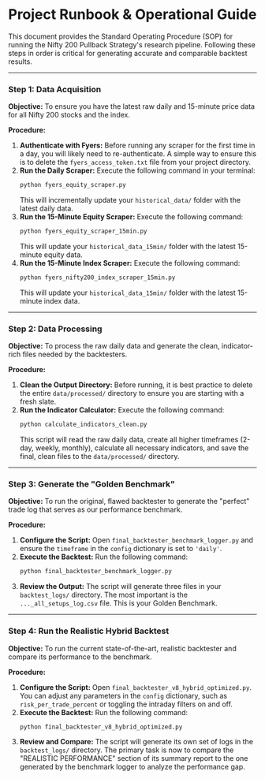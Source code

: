 # Project Runbook & Operational Guide

This document provides the Standard Operating Procedure (SOP) for running the Nifty 200 Pullback Strategy's research pipeline. Following these steps in order is critical for generating accurate and comparable backtest results.

---

### **Step 1: Data Acquisition**

**Objective:** To ensure you have the latest raw daily and 15-minute price data for all Nifty 200 stocks and the index.

**Procedure:**

1.  **Authenticate with Fyers:** Before running any scraper for the first time in a day, you will likely need to re-authenticate. A simple way to ensure this is to delete the `fyers_access_token.txt` file from your project directory.
2.  **Run the Daily Scraper:** Execute the following command in your terminal:
    ```bash
    python fyers_equity_scraper.py
    ```
    This will incrementally update your `historical_data/` folder with the latest daily data.
3.  **Run the 15-Minute Equity Scraper:** Execute the following command:
    ```bash
    python fyers_equity_scraper_15min.py
    ```
    This will update your `historical_data_15min/` folder with the latest 15-minute equity data.
4.  **Run the 15-Minute Index Scraper:** Execute the following command:
    ```bash
    python fyers_nifty200_index_scraper_15min.py
    ```
    This will update your `historical_data_15min/` folder with the latest 15-minute index data.

---

### **Step 2: Data Processing**

**Objective:** To process the raw daily data and generate the clean, indicator-rich files needed by the backtesters.

**Procedure:**

1.  **Clean the Output Directory:** Before running, it is best practice to delete the entire `data/processed/` directory to ensure you are starting with a fresh slate.
2.  **Run the Indicator Calculator:** Execute the following command:
    ```bash
    python calculate_indicators_clean.py
    ```
    This script will read the raw daily data, create all higher timeframes (2-day, weekly, monthly), calculate all necessary indicators, and save the final, clean files to the `data/processed/` directory.

---

### **Step 3: Generate the "Golden Benchmark"**

**Objective:** To run the original, flawed backtester to generate the "perfect" trade log that serves as our performance benchmark.

**Procedure:**

1.  **Configure the Script:** Open `final_backtester_benchmark_logger.py` and ensure the `timeframe` in the `config` dictionary is set to `'daily'`.
2.  **Execute the Backtest:** Run the following command:
    ```bash
    python final_backtester_benchmark_logger.py
    ```
3.  **Review the Output:** The script will generate three files in your `backtest_logs/` directory. The most important is the `..._all_setups_log.csv` file. This is your Golden Benchmark.

---

### **Step 4: Run the Realistic Hybrid Backtest**

**Objective:** To run the current state-of-the-art, realistic backtester and compare its performance to the benchmark.

**Procedure:**

1.  **Configure the Script:** Open `final_backtester_v8_hybrid_optimized.py`. You can adjust any parameters in the `config` dictionary, such as `risk_per_trade_percent` or toggling the intraday filters on and off.
2.  **Execute the Backtest:** Run the following command:
    ```bash
    python final_backtester_v8_hybrid_optimized.py
    ```
3.  **Review and Compare:** The script will generate its own set of logs in the `backtest_logs/` directory. The primary task is now to compare the "REALISTIC PERFORMANCE" section of its summary report to the one generated by the benchmark logger to analyze the performance gap.
